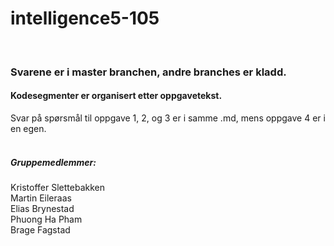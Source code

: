 # intelligence5-105
<br>
<h3>Svarene er i master branchen, andre branches er kladd.</h3>
<h4>Kodesegmenter er organisert etter oppgavetekst.</h4>
Svar på spørsmål til oppgave 1, 2, og 3 er i samme .md, mens oppgave 4 er i en egen. 
<br>
<br>
<h5>Gruppemedlemmer:</h5>
Kristoffer Slettebakken<br>
Martin Eileraas<br>
Elias Brynestad<br>
Phuong Ha Pham<br>
Brage Fagstad
